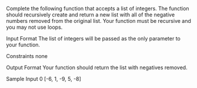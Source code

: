 Complete the following function that accepts a list of integers.
The function should recursively create and return a new list with all of the negative numbers removed from the original list. Your function must be recursive and you may not use loops.

Input Format
The list of integers will be passed as the only parameter to your function.

Constraints
none

Output Format
Your function should return the list with negatives removed.

Sample Input 0
[-6, 1, -9, 5, -8]